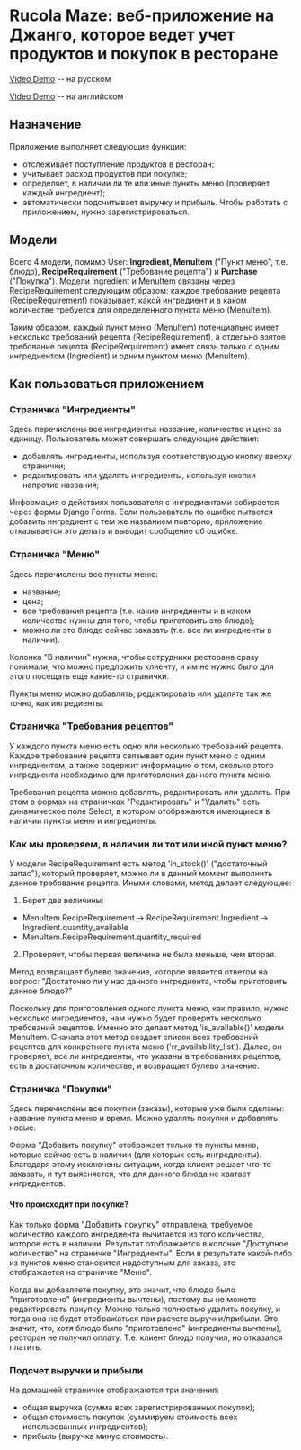 # Rucola Maze: веб-приложение на Джанго, которое ведет учет продуктов и покупок в ресторане

[Video Demo](https://youtu.be/uRBWgg9tVU8) -- на русском

[Video Demo](https://youtu.be/MKNazHb1nDc) -- на английском

## Назначение

Приложение выполняет следующие функции:
- отслеживает поступление продуктов в ресторан;
- учитывает расход продуктов при покупке;
- определяет, в наличии ли те или иные пункты меню (проверяет каждый ингредиент);
- автоматически подсчитывает выручку и прибыль.
Чтобы работать с приложением, нужно зарегистрироваться.

## Модели

Всего 4 модели, помимо User: **Ingredient, MenuItem** ("Пункт меню", т.е. блюдо), **RecipeRequirement** ("Требование рецепта") и **Purchase** ("Покупка"). Модели Ingredient и MenuItem связаны через RecipeRequirement следующим образом: каждое требование рецепта (RecipeRequirement) показывает, какой ингредиент и в каком количестве требуется для определенного пункта меню (MenuItem).

Таким образом, каждый пункт меню (MenuItem) потенциально имеет несколько требований рецепта (RecipeRequirement), а отдельно взятое требование рецепта (RecipeRequirement) имеет связь только с одним ингредиентом (Ingredient) и одним пунктом меню (MenuItem).

## Как пользоваться приложением

### Страничка "Ингредиенты"

Здесь перечислены все ингредиенты: название, количество и цена за единицу. Пользователь может совершать следующие действия:

- добавлять ингредиенты, используя соответствующую кнопку вверху странички;
- редактировать или удалять ингредиенты, используя кнопки напротив названия;

Информация о действиях пользователя с ингредиентами собирается через формы Django Forms. Если пользователь по ошибке пытается добавить ингредиент с тем же названием повторно, приложение отказывается это делать и выводит сообщение об ошибке.

### Страничка "Меню"

Здесь перечислены все пункты меню: 
- название;
- цена;
- все требования рецепта (т.е. какие ингредиенты и в каком количестве нужны для того, чтобы приготовить это блюдо);
- можно ли это блюдо сейчас заказать (т.е. все ли ингредиенты в наличии).

Колонка "В наличии" нужна, чтобы сотрудники ресторана сразу понимали, что можно предложить клиенту, и им не нужно было для этого посещать еще какие-то странички.

Пункты меню можно добавлять, редактировать или удалять так же точно, как ингредиенты.

### Страничка "Требования рецептов"

У каждого пункта меню есть одно или несколько требований рецепта. Каждое требование рецепта связывает один пункт меню с одним ингредиентом, а также содержит информацию о том, сколько этого ингредиента необходимо для приготовления данного пункта меню.

Требования рецепта можно добавлять, редактировать или удалять. При этом в формах на страничках "Редактировать" и "Удалить" есть динамическое поле Select, в котором отображаются имеющиеся в наличии пункты меню и ингредиенты.

### Как мы проверяем, в наличии ли тот или иной пункт меню?

У модели RecipeRequirement есть метод 'in_stock()' ("достаточный запас"), который проверяет, можно ли в данный момент выполнить данное требование рецепта. Иными словами, метод делает следующее:

1. Берет две величины:

- MenuItem.RecipeRequirement -> RecipeRequirement.Ingredient -> Ingredient.quantity_available
- MenuItem.RecipeRequirement.quantity_required

2. Проверяет, чтобы первая величина не была меньше, чем вторая.

Метод возвращает булево значение, которое является ответом на вопрос: "Достаточно ли у нас данного ингредиента, чтобы приготовить данное блюдо?"

Поскольку для приготовления одного пункта меню, как правило, нужно несколько ингредиентов, нам нужно будет проверить несколько требований рецептов. Именно это делает метод 'is_available()' модели MenuItem. Сначала этот метод создает список всех требований рецептов для конкретного пункта меню ('rr_availability_list'). Далее, он проверяет, все ли ингредиенты, что указаны в требованиях рецептов, есть в достаточном количестве, и возвращает булево значение.

### Страничка "Покупки"

Здесь перечислены все покупки (заказы), которые уже были сделаны: название пункта меню и время. Можно удалять покупки и добавлять новые.

Форма "Добавить покупку" отображает только те пункты меню, которые сейчас есть в наличии (для которых есть ингредиенты). Благодаря этому исключены ситуации, когда клиент решает что-то заказать, и тут выясняется, что для данного блюда не хватает ингредиентов.

#### Что происходит при покупке?

Как только форма "Добавить покупку" отправлена, требуемое количество каждого ингредиента вычитается из того количества, которое есть в наличии. Результат отображается в  колонке "Доступное количество" на страничке "Ингредиенты". Если в результате какой-либо из пунктов меню становится недоступным для заказа, это отображается на страничке "Меню".

Когда вы добавляете покупку, это значит, что блюдо было "приготовлено" (ингредиенты вычтены), поэтому вы не можете редактировать покупку. Можно только полностью удалить покупку, и тогда она не будет отображаться при расчете выручки/прибыли. Это значит, что, хотя блюдо было "приготовлено" (ингредиенты вычтены), ресторан не получил оплату. Т.е. клиент блюдо получил, но отказался платить.

### Подсчет выручки и прибыли

На домашней страничке отображаются три значения:

- общая выручка (сумма всех зарегистрированных покупок);
- общая стоимость покупок (суммируем стоимость всех использованных ингредиентов);
- прибыль (выручка минус стоимость).